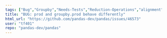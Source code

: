 ```yaml
---
tags: ["Bug","Groupby","Needs-Tests","Reduction-Operations","alignment","data-analysis","data-science","flexible","pandas","python"]
title: "BUG: prod and groupby.prod behave differently"
html_url: "https://github.com/pandas-dev/pandas/issues/46573"
user: "tf401"
repo: "pandas-dev/pandas"
---
```


